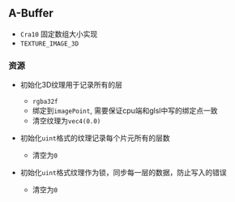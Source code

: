 ## A-Buffer
- `Cra10` 固定数组大小实现
- `TEXTURE_IMAGE_3D`

### 资源
- 初始化3D纹理用于记录所有的层
    - `rgba32f`
    - 绑定到`imagePoint`, 需要保证cpu端和glsl中写的绑定点一致
    - 清空纹理为`vec4(0.0)`

- 初始化`uint`格式的纹理记录每个片元所有的层数
    - 清空为`0`

- 初始化`uint`格式纹理作为锁，同步每一层的数据，防止写入的错误
    - 清空为`0`


